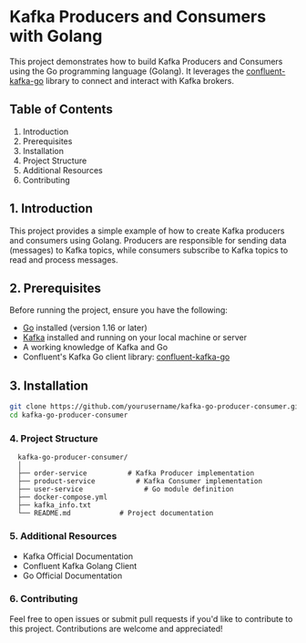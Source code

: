 # Kafka Producers and Consumers with Golang

This project demonstrates how to build Kafka Producers and Consumers using the Go programming language (Golang). It leverages the [confluent-kafka-go](https://github.com/confluentinc/confluent-kafka-go) library to connect and interact with Kafka brokers.

## Table of Contents

1. Introduction
2. Prerequisites
3. Installation
4. Project Structure
5. Additional Resources
6. Contributing

## 1. Introduction
This project provides a simple example of how to create Kafka producers and consumers using Golang. Producers are responsible for sending data (messages) to Kafka topics, while consumers subscribe to Kafka topics to read and process messages. 

## 2. Prerequisites
Before running the project, ensure you have the following:
- [Go](https://golang.org/doc/install) installed (version 1.16 or later)
- [Kafka](https://kafka.apache.org/quickstart) installed and running on your local machine or server
- A working knowledge of Kafka and Go
- Confluent's Kafka Go client library: [confluent-kafka-go](https://github.com/confluentinc/confluent-kafka-go)

## 3. Installation
   ```bash
   git clone https://github.com/yourusername/kafka-go-producer-consumer.git
   cd kafka-go-producer-consumer
   ```

### 4. Project Structure
      kafka-go-producer-consumer/
      │
      ├── order-service          # Kafka Producer implementation
      ├── product-service          # Kafka Consumer implementation
      ├── user-service               # Go module definition
      ├── docker-compose.yml
      ├── kafka_info.txt
      └── README.md            # Project documentation

### 5. Additional Resources
 * Kafka Official Documentation
 * Confluent Kafka Golang Client
 * Go Official Documentation

### 6. Contributing

   Feel free to open issues or submit pull requests if you'd like to contribute to this project. Contributions are welcome and appreciated!

